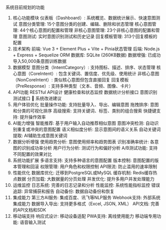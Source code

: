 系统目前规划的功能
1. 核心功能模块
仪表板（Dashboard）: 系统概览、数据统计展示、快速意图测试
意图分类管理: 15个意图分类的创建、编辑、删除和状态管理
核心意图管理: 44个核心意图的配置和管理
非核心意图管理: 23个非核心意图的配置和管理
意图测试: 实时意图识别测试和历史记录
回复模板管理: 313个回复模板的配置
2. 技术架构
前端: Vue 3 + Element Plus + Vite + Pinia状态管理
后端: Node.js + Express + Sequelize ORM
数据库: SQLite (260KB数据)
数据增强: 已成功导入50,000条意图训练数据
3. 数据模型
意图分类（IntentCategory）: 支持图标、描述、排序、状态管理
核心意图（CoreIntent）: 包含关键词、置信度、优先级、使用统计
非核心意图（NonCoreIntent）: 类似核心意图但包含直接回复
回复模板（PreResponse）: 支持多种类型（文本、音频、图像、卡片）
4. API功能
RESTful API设计
健康检查和状态监控
数据统计分析接口
意图识别测试接口
🚀 系统改进建议
1. 用户体验优化
批量操作功能: 支持批量导入、导出、编辑意图
拖拽排序: 意图和分类的可视化排序
高级搜索: 支持关键词、标签、类别的组合搜索
快捷键支持: 提升操作效率
2. AI能力增强
智能推荐: 基于用户输入自动推荐相似意图
意图冲突检测: 自动识别重复或冲突的意图配置
语义相似度分析: 显示意图间的语义关系
自动关键词提取: AI辅助生成意图关键词
3. 数据分析增强
使用趋势分析: 意图使用频率和趋势图表
识别准确率统计: 各意图的识别成功率分析
用户行为分析: 测试行为和偏好分析
A/B测试功能: 支持不同配置的效果对比
4. 系统功能扩展
多语言支持: 支持多种语言的意图配置
版本控制: 意图配置的版本管理和回滚
权限管理: 用户角色和权限控制
API限流: 防止滥用的速率限制
5. 性能优化
数据库优化: 迁移到PostgreSQL或MySQL
缓存机制: Redis缓存热点数据
分页加载: 大数据量的分页处理
并发优化: 提升多用户并发处理能力
6. 运维监控
日志系统: 完善的日志记录和分析
性能监控: 系统性能指标监控
错误追踪: 异常捕获和报告
自动备份: 数据自动备份和恢复
7. 集成能力
第三方AI服务: 集成百度、讯飞等NLP服务
Webhook支持: 外部系统集成能力
数据导入导出: 支持更多格式（Excel, JSON, XML）
API文档: 完善的API文档和SDK
8. 移动端支持
响应式设计: 移动设备适配
PWA支持: 离线使用能力
移动端专用功能: 语音输入测试